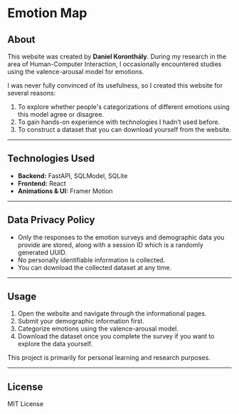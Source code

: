 # Emotion Map

## About

This website was created by **Daniel Koronthály**. During my research in the area of Human-Computer Interaction, I occasionally encountered studies using the valence-arousal model for emotions.

I was never fully convinced of its usefulness, so I created this website for several reasons:

1. To explore whether people's categorizations of different emotions using this model agree or disagree.
2. To gain hands-on experience with technologies I hadn’t used before.
3. To construct a dataset that you can download yourself from the website.

---

## Technologies Used

* **Backend:** FastAPI, SQLModel, SQLite
* **Frontend:** React
* **Animations & UI:** Framer Motion

---

## Data Privacy Policy

* Only the responses to the emotion surveys and demographic data you provide are stored, along with a session ID which is a randomly generated UUID.
* No personally identifiable information is collected.
* You can download the collected dataset at any time.

---

## Usage

1. Open the website and navigate through the informational pages.
2. Submit your demographic information first.
3. Categorize emotions using the valence-arousal model.
4. Download the dataset once you complete the survey if you want to explore the data yourself.

This project is primarily for personal learning and research purposes.

---

## License

MIT License

